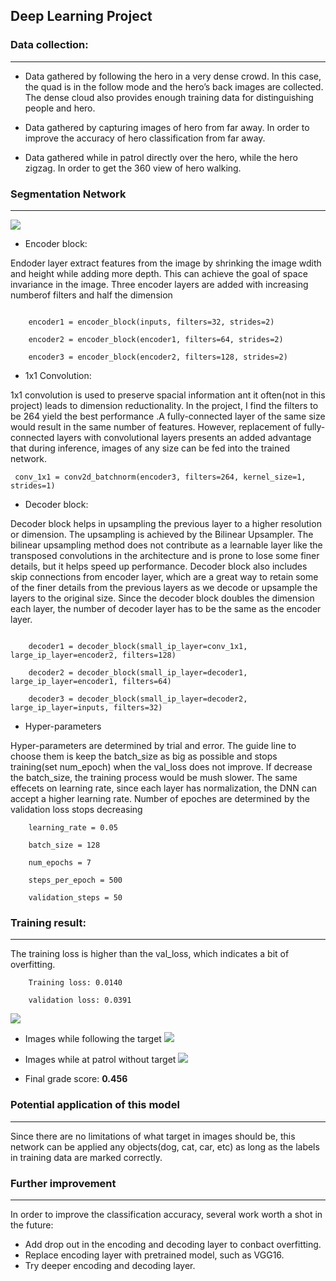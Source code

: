 ## Deep Learning Project


### Data collection:
----------------

-   Data gathered by following the hero in a very dense crowd. In this case, the quad is in the follow mode and the hero’s back images are collected. The dense
cloud also provides enough training data for distinguishing people and hero.

-   Data gathered by capturing images of hero from far away. In order to improve the accuracy of hero classification from far away.

-   Data gathered while in patrol directly over the hero, while the hero zigzag. In order to get the 360 view of hero walking.

### Segmentation Network 
----------------
![](https://i.imgur.com/Fi1xkSE.jpg)

-   Encoder block: 

Endoder layer extract features from the image by shrinking the image wdith and height while adding more depth. This can achieve the goal of space invariance in the image. Three encoder layers are added with increasing numberof filters and half the dimension

```

    encoder1 = encoder_block(inputs, filters=32, strides=2)

    encoder2 = encoder_block(encoder1, filters=64, strides=2)

    encoder3 = encoder_block(encoder2, filters=128, strides=2)

```

-   1x1 Convolution:

1x1 convolution is used to preserve spacial information ant it often(not in this project) leads to dimension reductionality. In the project, I find the filters to be 264 yield the best performance .A fully-connected layer of the same size would result in the same number of features. However, replacement of fully-connected layers with convolutional layers presents an added advantage that during inference, images of any size can be fed into the trained network.

```
 conv_1x1 = conv2d_batchnorm(encoder3, filters=264, kernel_size=1, strides=1)
```

-   Decoder block:

Decoder block helps in upsampling the previous layer to a higher resolution or dimension. The upsampling is achieved by the Bilinear Upsampler. The bilinear upsampling method does not contribute as a learnable layer like the transposed convolutions in the architecture and is prone to lose some finer details, but it helps speed up performance. Decoder block also includes skip connections from encoder layer, which are a great way to retain some of the finer details from the previous layers as we decode or upsample the layers to the original size. Since the decoder block doubles the dimension each layer, the number of decoder layer has to be the same as the encoder layer.

```

    decoder1 = decoder_block(small_ip_layer=conv_1x1, large_ip_layer=encoder2, filters=128)

    decoder2 = decoder_block(small_ip_layer=decoder1, large_ip_layer=encoder1, filters=64)

    decoder3 = decoder_block(small_ip_layer=decoder2, large_ip_layer=inputs, filters=32)
```

-   Hyper-parameters

Hyper-parameters are determined by trial and error. The guide line to choose them is keep the batch_size as big as possible and stops training(set num_epoch) when the val_loss does not improve. If decrease the batch_size, the training process would be mush slower. The same effecets on learning rate, since each layer has normalization, the DNN can accept a higher learning rate. Number of epoches are determined by the validation loss stops decreasing

```
	learning_rate = 0.05
	
	batch_size = 128
	
	num_epochs = 7
	
	steps_per_epoch = 500
	
	validation_steps = 50
```


### Training result:
----------------
The training loss is higher than the val_loss, which indicates a bit of overfitting.
```
	Training loss: 0.0140

	validation loss: 0.0391
```

![](https://i.imgur.com/beFw7GI.png)

-   Images while following the target
![](https://i.imgur.com/1JCqDDU.png)


-   Images while at patrol without target
![](https://i.imgur.com/BDVLMlj.png)

- Final grade score: **0.456**

### Potential application of this model
---
Since there are no limitations of what target in images should be, this network can be applied any objects(dog, cat, car, etc) as long as the labels in training data are marked correctly.
### Further improvement
--------
In order to improve the classification accuracy, several work worth a shot in the future:

- Add drop out in the encoding and decoding layer to conbact overfitting.
- Replace encoding layer with pretrained model, such as VGG16.
- Try deeper encoding and decoding layer.
